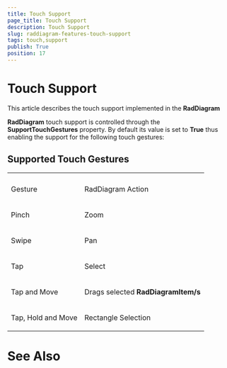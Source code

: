 ```yaml
---
title: Touch Support
page_title: Touch Support
description: Touch Support
slug: raddiagram-features-touch-support
tags: touch,support
publish: True
position: 17
---
```


# Touch Support



This article describes the touch support implemented in the __RadDiagram__

__RadDiagram__ touch support is controlled through the __SupportTouchGestures__ property. By default its value is set to __True__ thus enabling the support for the following touch gestures:
	

## Supported Touch Gestures
<table><th><tr><td>

Gesture</td><td>

RadDiagram Action</td></tr></th><tr><td>

Pinch</td><td>

Zoom</td></tr><tr><td>

Swipe</td><td>

Pan</td></tr><tr><td>

Tap</td><td>

Select</td></tr><tr><td>

Tap and Move</td><td>

Drags selected <b>RadDiagramItem/s</b></td></tr><tr><td>

Tap, Hold and Move</td><td>

Rectangle Selection</td></tr></table>

# See Also
